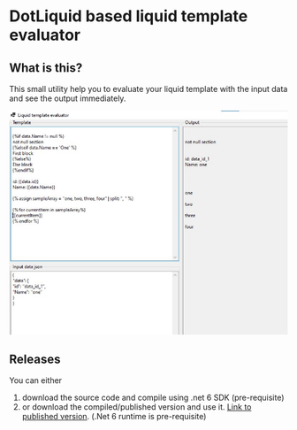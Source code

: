 # DotLiquid based liquid template evaluator

## What is this?
This small utility help you to evaluate your liquid template with the input data and see the output immediately.

![Sample screenshot](https://github.com/satheesh-krishnasamy/LiquidTemplateEvaluator/blob/main/sample.jpg?raw=true)

## Releases

You can either 
1. download the source code and compile using .net 6 SDK (pre-requisite)
2. or download the compiled/published version and use it. [Link to published version](https://github.com/satheesh-krishnasamy/LiquidTemplateEvaluator/tree/main/LiquidTemplateEvaluator/Release/net6.0-windows/publish). (.Net 6 runtime is pre-requisite)